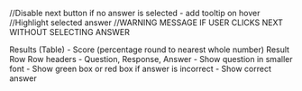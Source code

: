 
//Disable next button if no answer is selected - add tooltip on hover
//Highlight selected answer
//WARNING MESSAGE IF USER CLICKS NEXT WITHOUT SELECTING ANSWER




Results (Table) - Score (percentage round to nearest whole number)
    Result Row
    Row headers - Question, Response, Answer
        - Show question in smaller font
        - Show green box or red box if answer is incorrect
        - Show correct answer